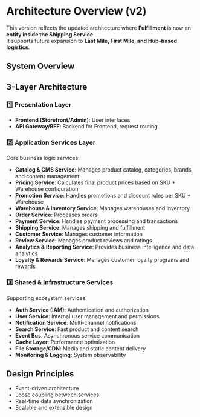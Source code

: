 # Architecture Overview (v2)

This version reflects the updated architecture where **Fulfillment** is now an **entity inside the Shipping Service**.  
It supports future expansion to **Last Mile, First Mile, and Hub-based logistics**.

## System Overview

## 3-Layer Architecture

### 1️⃣ Presentation Layer
- **Frontend (Storefront/Admin)**: User interfaces
- **API Gateway/BFF**: Backend for Frontend, request routing

### 2️⃣ Application Services Layer
Core business logic services:

- **Catalog & CMS Service**: Manages product catalog, categories, brands, and content management
- **Pricing Service**: Calculates final product prices based on SKU + Warehouse configuration
- **Promotion Service**: Handles promotions and discount rules per SKU + Warehouse
- **Warehouse & Inventory Service**: Manages warehouses and inventory
- **Order Service**: Processes orders
- **Payment Service**: Handles payment processing and transactions
- **Shipping Service**: Manages shipping and fulfillment
- **Customer Service**: Manages customer information
- **Review Service**: Manages product reviews and ratings
- **Analytics & Reporting Service**: Provides business intelligence and data analytics
- **Loyalty & Rewards Service**: Manages customer loyalty programs and rewards

### 3️⃣ Shared & Infrastructure Services
Supporting ecosystem services:

- **Auth Service (IAM)**: Authentication and authorization
- **User Service**: Internal user management and permissions
- **Notification Service**: Multi-channel notifications
- **Search Service**: Fast product and content search
- **Event Bus**: Asynchronous service communication
- **Cache Layer**: Performance optimization
- **File Storage/CDN**: Media and static content delivery
- **Monitoring & Logging**: System observability

## Design Principles

- Event-driven architecture
- Loose coupling between services
- Real-time data synchronization
- Scalable and extensible design
